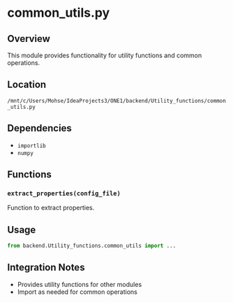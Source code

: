 # common_utils.py

## Overview

This module provides functionality for utility functions and common operations.

## Location

`/mnt/c/Users/Mohse/IdeaProjects3/ONE1/backend/Utility_functions/common_utils.py`

## Dependencies

- `importlib`
- `numpy`

## Functions

### `extract_properties(config_file)`

Function to extract properties.

## Usage

```python
from backend.Utility_functions.common_utils import ...
```

## Integration Notes

- Provides utility functions for other modules
- Import as needed for common operations

